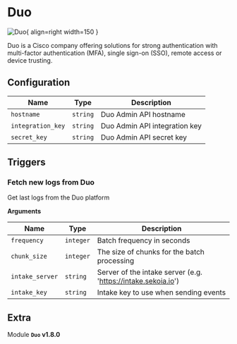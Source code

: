# Duo

![Duo](/assets/playbooks/library/duo.png){ align=right width=150 }

Duo is a Cisco company offering solutions for strong authentication with multi-factor authentication (MFA), single sign-on (SSO), remote access or device trusting.

## Configuration

| Name      |  Type   |  Description  |
| --------- | ------- | --------------------------- |
| `hostname` | `string` | Duo Admin API hostname |
| `integration_key` | `string` | Duo Admin API integration key |
| `secret_key` | `string` | Duo Admin API secret key |

## Triggers

### Fetch new logs from Duo

Get last logs from the Duo platform

**Arguments**

| Name      |  Type   |  Description  |
| --------- | ------- | --------------------------- |
| `frequency` | `integer` | Batch frequency in seconds |
| `chunk_size` | `integer` | The size of chunks for the batch processing |
| `intake_server` | `string` | Server of the intake server (e.g. 'https://intake.sekoia.io') |
| `intake_key` | `string` | Intake key to use when sending events |


## Extra

Module **`Duo` v1.8.0**
